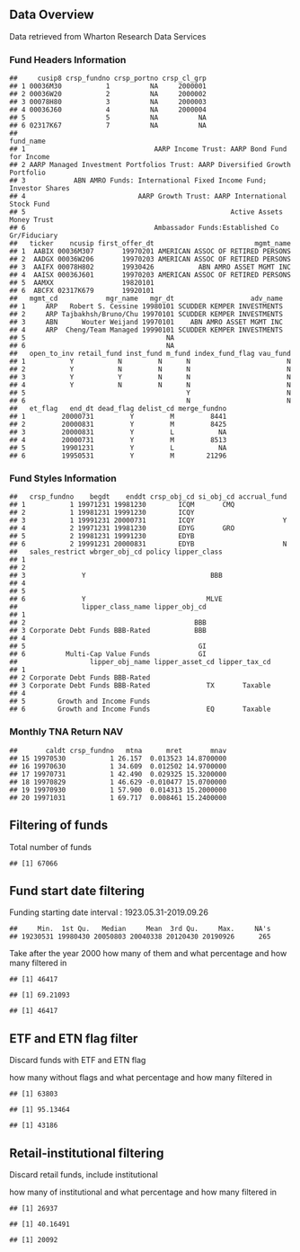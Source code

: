 <!-- This is an R Markdown document. Markdown is a simple formatting syntax for authoring HTML, PDF, and MS Word documents. For more details on using R Markdown see <http://rmarkdown.rstudio.com>. -->
<!-- When you click the **Knit** button a document will be generated that includes both content as well as the output of any embedded R code chunks within the document. You can embed an R code chunk like this: -->
<!-- Plain text -->
<!-- End a line with two spaces to start a new paragraph. -->
<!-- *italiˆcs* and _italics_ -->
<!-- **bold** and __bold__ -->
<!-- superscript^2^ -->
<!-- ~~strikethrough~~ -->
<!-- # Header 1 -->
<!-- ## Headegr 2 -->
<!-- ### Header 3 -->
<!-- #### Header 4 -->
<!-- ##### Header 5 -->
<!-- ###### Header 6 -->
<!-- endash: -- -->
<!-- emdash: --- -->
<!-- ellipsis: ... -->
<!-- inline equation: $A = \pi*r^{2}$ -->
<!-- <!-- image: ![](path/to/smallorb.png) -->
<!-- <!-- horizontal rule (or slide break): -->
<!-- > block quote -->
<!-- * unordered list -->
<!-- * item 2 -->
<!--     + sub-item 1 -->
<!--     + sub-item 2 -->
<!-- 1. ordered list -->
<!-- 2. item 2 -->
<!--     + sub-item 1 -->
<!--     + sub-item 2 -->
<!-- Table Header  | Second Header -->
<!-- ------------- | ------------------ -->
<!-- Table Cell    | Cell 2 -->
<!-- Cell 3        | Cell 4 -->
<!-- Two plus two equals 4 -->
<!-- Here’s some code -->
<!-- ```{r} -->
<!-- dim(iris) -->
<!-- ``` -->
<!-- Here’s some code -->
<!-- ```{r echo=FALSE} -->
<!-- dim(iris) -->
<!-- ``` -->
<!-- Here’s some code -->
<!-- ```{r eval=FALSE} -->
<!-- dim(iris) -->
<!-- ``` -->
<!-- ```{r cars} -->
<!-- summary(cars) -->
<!-- ``` -->
<!-- ## Including Plots -->
<!-- You can also embed plots, for example: -->
<!-- Choose a time series: -->
<!-- ```{r echo = FALSE} -->
<!-- selectInput("data", "", -->
<!--   c("co2", "lh")) -->
<!-- ``` -->
<!-- See a plot: -->
<!-- ```{r echo = FALSE} -->
<!-- renderPlot({d <- get(input$data) -->
<!-- plot(d) })  -->
<!-- ``` -->
Data Overview
-------------

Data retrieved from Wharton Research Data Services

### Fund Headers Information

    ##     cusip8 crsp_fundno crsp_portno crsp_cl_grp
    ## 1 00036M30           1          NA     2000001
    ## 2 00036W20           2          NA     2000002
    ## 3 00078H80           3          NA     2000003
    ## 4 00036J60           4          NA     2000004
    ## 5                    5          NA          NA
    ## 6 02317K67           7          NA          NA
    ##                                                                     fund_name
    ## 1                                AARP Income Trust: AARP Bond Fund for Income
    ## 2 AARP Managed Investment Portfolios Trust: AARP Diversified Growth Portfolio
    ## 3            ABN AMRO Funds: International Fixed Income Fund; Investor Shares
    ## 4                            AARP Growth Trust: AARP International Stock Fund
    ## 5                                                   Active Assets Money Trust
    ## 6                                Ambassador Funds:Established Co Gr/Fiduciary
    ##   ticker    ncusip first_offer_dt                         mgmt_name
    ## 1  AABIX 00036M307       19970201 AMERICAN ASSOC OF RETIRED PERSONS
    ## 2  AADGX 00036W206       19970203 AMERICAN ASSOC OF RETIRED PERSONS
    ## 3  AAIFX 00078H802       19930426           ABN AMRO ASSET MGMT INC
    ## 4  AAISX 00036J601       19970203 AMERICAN ASSOC OF RETIRED PERSONS
    ## 5  AAMXX                 19820101                                  
    ## 6  ABCFX 02317K679       19920101                                  
    ##   mgmt_cd            mgr_name   mgr_dt                   adv_name
    ## 1     ARP   Robert S. Cessine 19980101 SCUDDER KEMPER INVESTMENTS
    ## 2     ARP Tajbakhsh/Bruno/Chu 19970101 SCUDDER KEMPER INVESTMENTS
    ## 3     ABN      Wouter Weijand 19970101    ABN AMRO ASSET MGMT INC
    ## 4     ARP  Cheng/Team Managed 19990101 SCUDDER KEMPER INVESTMENTS
    ## 5                                   NA                           
    ## 6                                   NA                           
    ##   open_to_inv retail_fund inst_fund m_fund index_fund_flag vau_fund
    ## 1           Y           N         N      N                        N
    ## 2           Y           N         N      N                        N
    ## 3           Y           Y         N      N                        N
    ## 4           Y           N         N      N                        N
    ## 5                                        Y                        N
    ## 6                                        N                        N
    ##   et_flag   end_dt dead_flag delist_cd merge_fundno
    ## 1         20000731         Y         M         8441
    ## 2         20000831         Y         M         8425
    ## 3         20000831         Y         L           NA
    ## 4         20000731         Y         M         8513
    ## 5         19901231         Y         L           NA
    ## 6         19950531         Y         M        21296

### Fund Styles Information

    ##   crsp_fundno    begdt    enddt crsp_obj_cd si_obj_cd accrual_fund
    ## 1           1 19971231 19981230        ICQM       CMQ             
    ## 2           1 19981231 19991230        ICQY                       
    ## 3           1 19991231 20000731        ICQY                      Y
    ## 4           2 19971231 19981230        EDYG       GRO             
    ## 5           2 19981231 19991230        EDYB                       
    ## 6           2 19991231 20000831        EDYB                      N
    ##   sales_restrict wbrger_obj_cd policy lipper_class
    ## 1                                                 
    ## 2                                                 
    ## 3              Y                               BBB
    ## 4                                                 
    ## 5                                                 
    ## 6              Y                              MLVE
    ##                lipper_class_name lipper_obj_cd
    ## 1                                             
    ## 2                                          BBB
    ## 3 Corporate Debt Funds BBB-Rated           BBB
    ## 4                                             
    ## 5                                           GI
    ## 6          Multi-Cap Value Funds            GI
    ##                  lipper_obj_name lipper_asset_cd lipper_tax_cd
    ## 1                                                             
    ## 2 Corporate Debt Funds BBB-Rated                              
    ## 3 Corporate Debt Funds BBB-Rated              TX       Taxable
    ## 4                                                             
    ## 5        Growth and Income Funds                              
    ## 6        Growth and Income Funds              EQ       Taxable

### Monthly TNA Return NAV

    ##       caldt crsp_fundno   mtna      mret       mnav
    ## 15 19970530           1 26.157  0.013523 14.8700000
    ## 16 19970630           1 34.609  0.012502 14.9700000
    ## 17 19970731           1 42.490  0.029325 15.3200000
    ## 18 19970829           1 46.629 -0.010477 15.0700000
    ## 19 19970930           1 57.900  0.014313 15.2000000
    ## 20 19971031           1 69.717  0.008461 15.2400000

Filtering of funds
------------------

Total number of funds

    ## [1] 67066

Fund start date filtering
-------------------------

Funding starting date interval : 1923.05.31-2019.09.26

    ##     Min.  1st Qu.   Median     Mean  3rd Qu.     Max.     NA's 
    ## 19230531 19980430 20050803 20040338 20120430 20190926      265

Take after the year 2000 how many of them and what percentage and how
many filtered in

    ## [1] 46417

    ## [1] 69.21093

    ## [1] 46417

ETF and ETN flag filter
-----------------------

Discard funds with ETF and ETN flag

how many without flags and what percentage and how many filtered in

    ## [1] 63803

    ## [1] 95.13464

    ## [1] 43186

Retail-institutional filtering
------------------------------

Discard retail funds, include institutional

how many of institutional and what percentage and how many filtered in

    ## [1] 26937

    ## [1] 40.16491

    ## [1] 20092
